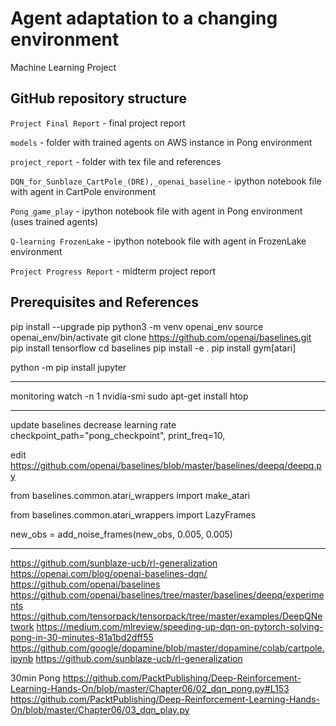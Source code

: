 # Agent adaptation to a changing environment

Machine Learning Project

## GitHub repository structure

`Project Final Report` - final project report

`models` - folder with trained agents on AWS instance in Pong environment

`project_report` - folder with tex file and references

`DQN_for_Sunblaze_CartPole_(DRE),_openai_baseline` - ipython notebook file with agent in CartPole environment

`Pong_game_play` - ipython notebook file with agent in Pong environment (uses trained agents)

`Q-learning FrozenLake` - ipython notebook file with agent in FrozenLake environment

`Project Progress Report` - midterm project report

## Prerequisites and References

pip install --upgrade pip
python3 -m venv openai_env
source openai_env/bin/activate
git clone https://github.com/openai/baselines.git
pip install tensorflow
cd baselines
pip install -e .
pip install gym[atari] 

python -m pip install jupyter

____________________________________________________________
monitoring
watch -n 1 nvidia-smi
sudo apt-get install htop

____________________________________________________________
update baselines
decrease learning rate
checkpoint_path="pong_checkpoint",
print_freq=10,

edit
https://github.com/openai/baselines/blob/master/baselines/deepq/deepq.py

from baselines.common.atari_wrappers import make_atari

from baselines.common.atari_wrappers import LazyFrames

new_obs = add_noise_frames(new_obs, 0.005, 0.005)

____________________________________________________________
https://github.com/sunblaze-ucb/rl-generalization
https://openai.com/blog/openai-baselines-dqn/
https://github.com/openai/baselines
https://github.com/openai/baselines/tree/master/baselines/deepq/experiments
https://github.com/tensorpack/tensorpack/tree/master/examples/DeepQNetwork
https://medium.com/mlreview/speeding-up-dqn-on-pytorch-solving-pong-in-30-minutes-81a1bd2dff55
https://github.com/google/dopamine/blob/master/dopamine/colab/cartpole.ipynb
https://github.com/sunblaze-ucb/rl-generalization

30min Pong
https://github.com/PacktPublishing/Deep-Reinforcement-Learning-Hands-On/blob/master/Chapter06/02_dqn_pong.py#L153
https://github.com/PacktPublishing/Deep-Reinforcement-Learning-Hands-On/blob/master/Chapter06/03_dqn_play.py	

